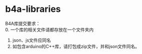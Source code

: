# b4a-libraries  
B4A库提交要求：  
0. 一个库的相关文件请都存放在一个文件夹内  
1. json、js文件应同名  
2. 如包含arduino的C++库，请打包成zip文件，并和json文件同名。  

